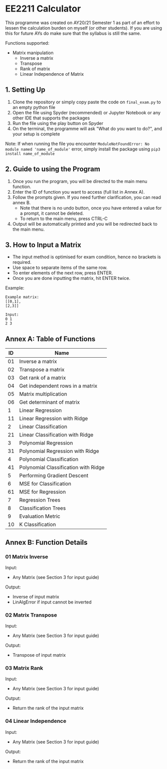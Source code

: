# EE2211 Calculator

This programme was created on AY20/21 Semester 1 as part of an effort to lessen the calculation burden on myself (or other students). If you are using this for future AYs do make sure that the syllabus is still the same.

Functions supported:
- Matrix manipulation
    - Inverse a matrix
    - Transpose
    - Rank of matrix
    - Linear Independence of Matrix

## 1. Setting Up
1. Clone the repository or simply copy paste the code on `final_exam.py` to an empty python file
2. Open the file using Spyder (recommended) or Jupyter Notebook or any other IDE that supports the packages
3. Run the file using the play button on Spyder
4. On the terminal, the programme will ask "What do you want to do?", and your setup is complete

Note: If when running the file you encounter `ModuleNotFoundError: No module named 'name_of_module'` error, simply install the package using `pip3 install name_of_module`

## 2. Guide to using the Program
1. Once you run the program, you will be directed to the main menu function.
2. Enter the ID of function you want to access (full list in Annex A).
3. Follow the prompts given. If you need further clarification, you can read annex B.
    - Note that there is no undo button, once you have entered a value for a prompt, it cannot be deleted. 
    - To return to the main menu, press CTRL-C 
4. Output will be automatically printed and you will be redirected back to the main menu.

## 3. How to Input a Matrix
- The input method is optimised for exam condition, hence no brackets is required.
- Use space to separate items of the same row. 
- To enter elements of the next row, press ENTER.
- Once you are done inputting the matrix, hit ENTER twice.

Example:
```
Example matrix:
[[0,1],
[2,3]]

Input:
0 1
2 3
```


## Annex A: Table of Functions
| ID      | Name |
| ----------- | ----------- |
| 01   | Inverse a matrix|
| 02   | Transpose a matrix|
| 03   | Get rank of a matrix|
| 04   | Get independent rows in a matrix|
| 05   | Matrix multiplication|
| 06   | Get determinant of matrix|
| 1    | Linear Regression|
| 11   | Linear Regression with Ridge|
| 2    | Linear Classification|
| 21   | Linear Classification with Ridge|
| 3    | Polynomial Regression|
| 31   | Polynomial Regression with Ridge|
| 4    | Polynomial Classification|
| 41   | Polynomial Classification with Ridge|
| 5    | Performing Gradient Descent|
| 6    | MSE for Classification|
| 61   | MSE for Regression|
| 7    | Regression Trees|
| 8    | Classification Trees|
| 9    | Evaluation Metric|
| 10   | K Classification|

## Annex B: Function Details

### 01 Matrix Inverse
Input: 
- Any Matrix (see Section 3 for input guide)

Output: 
- Inverse of input matrix
- LinAlgError if input cannot be inverted

### 02 Matrix Transpose
Input: 
- Any Matrix (see Section 3 for input guide)

Output: 
- Transpose of input matrix

### 03 Matrix Rank
Input: 
- Any Matrix (see Section 3 for input guide)

Output: 
- Return the rank of the input matrix

### 04 Linear Independence
Input: 
- Any Matrix (see Section 3 for input guide)

Output: 
- Return the rank of the input matrix
